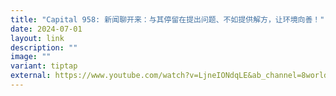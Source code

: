 ```yaml
---
title: "Capital 958: 新闻聊开来：与其停留在提出问题、不如提供解方，让环境向善！"
date: 2024-07-01
layout: link
description: ""
image: ""
variant: tiptap
external: https://www.youtube.com/watch?v=LjneIONdqLE&ab_channel=8world
---
```


